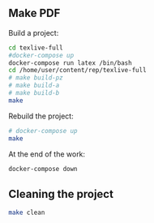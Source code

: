 ## Make PDF

Build a project:

```bash
cd texlive-full
#docker-compose up
docker-compose run latex /bin/bash
cd /home/user/content/rep/texlive-full
# make build-pz
# make build-a
# make build-b
make
```

Rebuild the project:

```bash
# docker-compose up
make
```

At the end of the work:

```bash
docker-compose down
```

## Cleaning the project

```bash
make clean
```
